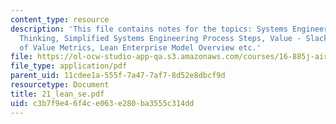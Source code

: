 ```yaml
---
content_type: resource
description: 'This file contains notes for the topics: Systems Engineering and Lean
  Thinking, Simplified Systems Engineering Process Steps, Value - Slack?s definition,  Examples
  of Value Metrics, Lean Enterprise Model Overview etc.'
file: https://ol-ocw-studio-app-qa.s3.amazonaws.com/courses/16-885j-aircraft-systems-engineering-fall-2004/c3b7f9e46f4ce063e280ba3555c314dd_21_lean_se.pdf
file_type: application/pdf
parent_uid: 11cdee1a-555f-7a47-7af7-8d52e8dbcf9d
resourcetype: Document
title: 21_lean_se.pdf
uid: c3b7f9e4-6f4c-e063-e280-ba3555c314dd
---
```

